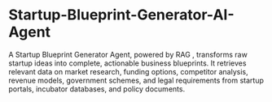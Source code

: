 # Startup-Blueprint-Generator-AI-Agent
 A Startup Blueprint Generator Agent, powered by RAG , transforms raw startup ideas into complete, actionable business blueprints.  It retrieves relevant data on market research, funding options, competitor analysis, revenue models,  government schemes, and legal requirements from startup portals, incubator databases, and policy  documents.
